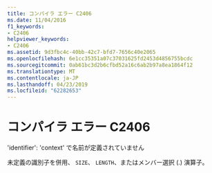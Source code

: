 ```yaml
---
title: コンパイラ エラー C2406
ms.date: 11/04/2016
f1_keywords:
- C2406
helpviewer_keywords:
- C2406
ms.assetid: 9d3fbc4c-40bb-42c7-bfd7-7656c40e2065
ms.openlocfilehash: 6e1cc35351a07c37031625fd2453d4856755bcdc
ms.sourcegitcommit: 0ab61bc3d2b6cfbd52a16c6ab2b97a8ea1864f12
ms.translationtype: MT
ms.contentlocale: ja-JP
ms.lasthandoff: 04/23/2019
ms.locfileid: "62282653"
---
```

# <a name="compiler-error-c2406"></a>コンパイラ エラー C2406

'identifier': 'context' で名前が定義されていません

未定義の識別子を併用、 `SIZE`、 `LENGTH`、またはメンバー選択 (.) 演算子。